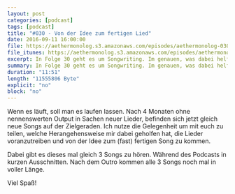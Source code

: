 ```yaml
---
layout: post
categories: [podcast]
tags: [podcast]
title: "#030 - Von der Idee zum fertigen Lied"
date: 2016-09-11 16:00:00
file: https://aethermonolog.s3.amazonaws.com/episodes/aethermonolog-030.mp3
file_itunes: https://aethermonolog.s3.amazonaws.com/episodes/aethermonolog-030.m4a
excerpt: In Folge 30 geht es um Songwriting. Im genauen, was dabei helfen kann, von der Idee zum fertigen Song zu kommen. Es gibt Hörbeispiele von 3 Liedern die sich gerade auf der Zielgerade befinden und ich teile mit euch, was mir dabei geholfen hat Fortschritte zu machen.
summary: In Folge 30 geht es um Songwriting. Im genauen, was dabei helfen kann, von der Idee zum fertigen Song zu kommen. Es gibt Hörbeispiele von 3 Liedern die sich gerade auf der Zielgerade befinden und ich teile mit euch, was mir dabei geholfen hat Fortschritte zu machen. Mehr Details zur Sendung findest du auf <a href="http://aethermonolog.de">aethermonolog.de</a>.
duration: "11:51"
length: "11555806 Byte"
explicit: "no"
block: "no"
---
```


Wenn es läuft, soll man es laufen lassen. Nach 4 Monaten ohne nennenswerten Output in Sachen neuer Lieder, befinden sich jetzt gleich neue Songs auf der Zielgeraden. Ich nutze die Gelegenheit um mit euch zu teilen, welche Herangehensweise mir dabei geholfen hat, die Lieder voranzutreiben und von der Idee zum (fast) fertigen Song zu kommen.

Dabei gibt es dieses mal gleich 3 Songs zu hören. Während des Podcasts in kurzen Ausschnitten. Nach dem Outro kommen alle 3 Songs noch mal in voller Länge.

Viel Spaß!

